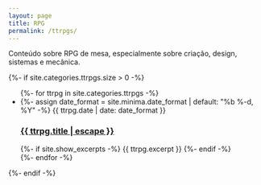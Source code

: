 ```yaml
---
layout: page
title: RPG
permalink: /ttrpgs/
---
```


Conteúdo sobre RPG de mesa, especialmente sobre criação, design, sistemas
e mecânica.

<div class="ttrpgs">
  {%- if site.categories.ttrpgs.size > 0 -%}
    <ul class="ttrpg-list">
      {%- for ttrpg in site.categories.ttrpgs -%}
      <li>
        {%- assign date_format = site.minima.date_format | default: "%b %-d, %Y" -%}
        <span class="ttrpg-meta">{{ ttrpg.date | date: date_format }}</span>
        <h3>
          <a class="ttrpg-link" href="{{ ttrpg.url | relative_url }}">
            {{ ttrpg.title | escape }}
          </a>
        </h3>
        {%- if site.show_excerpts -%}
          {{ ttrpg.excerpt }}
        {%- endif -%}
      </li>
      {%- endfor -%}
    </ul>
  {%- endif -%}

</div>
